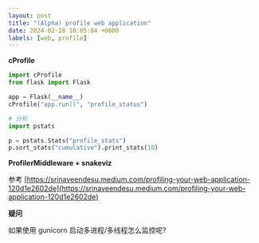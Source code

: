 ```yaml
---
layout: post
title: "(Alpha) profile web application"
date: 2024-02-28 10:05:04 +0800
labels: [web, profile]
---
```


**cProfile**

```python
import cProfile
from flask import Flask

app = Flask(__name__)
cProfile("app.run()", "profile_status")

# 分析
import pstats

p = pstats.Stats("profile_stats")
p.sort_stats("cumulative").print_stats(10)
```

**ProfilerMiddleware + snakeviz**

参考 [https://srinaveendesu.medium.com/profiling-your-web-application-120d1e2602de](https://srinaveendesu.medium.com/profiling-your-web-application-120d1e2602de)

**疑问**

如果使用 gunicorn 启动多进程/多线程怎么监控呢?